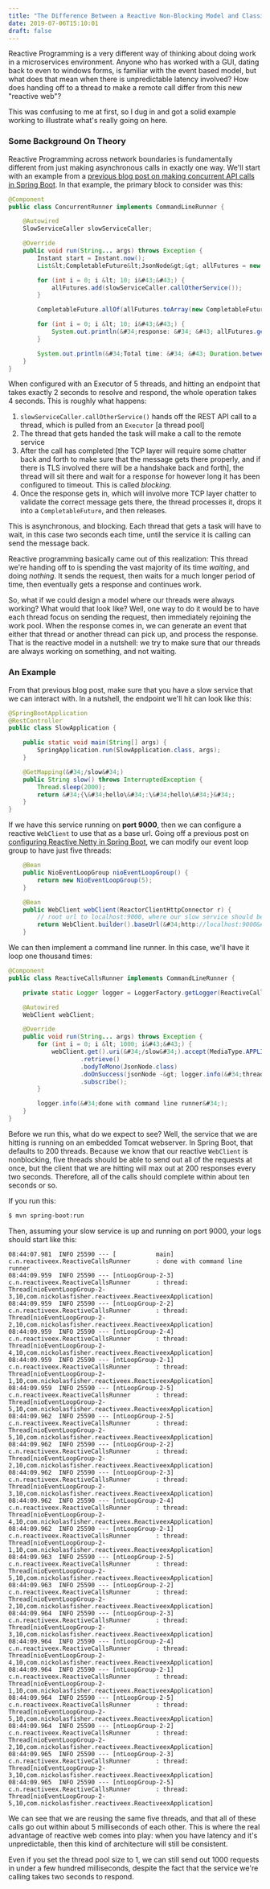 ```yaml
---
title: "The Difference Between a Reactive Non-Blocking Model and Classic Asynchronous Code"
date: 2019-07-06T15:10:01
draft: false
---
```


Reactive Programming is a very different way of thinking about doing work in a microservices environment. Anyone who has worked with a GUI, dating back to even to windows forms, is familiar with the event based model, but what does that mean when there is unpredictable latency involved? How does handing off to a thread to make a remote call differ from this new &#34;reactive web&#34;?

This was confusing to me at first, so I dug in and got a solid example working to illustrate what&#39;s really going on here.

### Some Background On Theory

Reactive Programming across network boundaries is fundamentally different from just making asynchronous calls in exactly one way. We&#39;ll start with an example from a [previous blog post on making concurrent API calls in Spring Boot](https://nickolasfisher.com/blog/How-to-Make-Concurrent-Service-API-Calls-in-Java-Using-Spring-Boot). In that example, the primary block to consider was this:

```java
@Component
public class ConcurrentRunner implements CommandLineRunner {

    @Autowired
    SlowServiceCaller slowServiceCaller;

    @Override
    public void run(String... args) throws Exception {
        Instant start = Instant.now();
        List&lt;CompletableFuture&lt;JsonNode&gt;&gt; allFutures = new ArrayList&lt;&gt;();

        for (int i = 0; i &lt; 10; i&#43;&#43;) {
            allFutures.add(slowServiceCaller.callOtherService());
        }

        CompletableFuture.allOf(allFutures.toArray(new CompletableFuture[0])).join();

        for (int i = 0; i &lt; 10; i&#43;&#43;) {
            System.out.println(&#34;response: &#34; &#43; allFutures.get(i).get().toString());
        }

        System.out.println(&#34;Total time: &#34; &#43; Duration.between(start, Instant.now()).getSeconds());
    }
}

```

When configured with an Executor of 5 threads, and hitting an endpoint that takes exactly 2 seconds to resolve and respond, the whole operation takes 4 seconds. This is roughly what happens:

1. `slowServiceCaller.callOtherService()` hands off the REST API call to a thread, which is pulled from an `Executor` \[a thread pool\]
2. The thread that gets handed the task will make a call to the remote service
3. After the call has completed \[the TCP layer will require some chatter back and forth to make sure that the message gets there properly, and if there is TLS involved there will be a handshake back and forth\], the thread will sit there and wait for a response for however long it has been configured to timeout. This is called _blocking_.
4. Once the response gets in, which will involve more TCP layer chatter to validate the correct message gets there, the thread processes it, drops it into a `CompletableFuture`, and then releases.

This is asynchronous, and blocking. Each thread that gets a task will have to wait, in this case two seconds each time, until the service it is calling can send the message back.

Reactive programming basically came out of this realization: This thread we&#39;re handing off to is spending the vast majority of its time _waiting_, and doing _nothing_. It sends the request, then waits for a much longer period of time, then eventually gets a response and continues work.

So, what if we could design a model where our threads were always working? What would that look like? Well, one way to do it would be to have each thread focus on sending the request, then immediately rejoining the work pool. When the response comes in, we can generate an event that either that thread or another thread can pick up, and process the response. That is the reactive model in a nutshell: we try to make sure that our threads are always working on something, and not waiting.

### An Example

From that previous blog post, make sure that you have a slow service that we can interact with. In a nutshell, the endpoint we&#39;ll hit can look like this:

```java
@SpringBootApplication
@RestController
public class SlowApplication {

    public static void main(String[] args) {
        SpringApplication.run(SlowApplication.class, args);
    }

    @GetMapping(&#34;/slow&#34;)
    public String slow() throws InterruptedException {
        Thread.sleep(2000);
        return &#34;{\&#34;hello\&#34;:\&#34;hello\&#34;}&#34;;
    }
}

```

If we have this service running on **port 9000**, then we can configure a reactive `WebClient` to use that as a base url. Going off a previous post on [configuring Reactive Netty in Spring Boot](https://nickolasfisher.com/blog/How-to-Configure-Reactive-Netty-in-Spring-Boot-in-Depth), we can modify our event loop group to have just five threads:

```java
    @Bean
    public NioEventLoopGroup nioEventLoopGroup() {
        return new NioEventLoopGroup(5);
    }

    @Bean
    public WebClient webClient(ReactorClientHttpConnector r) {
        // root url to localhost:9000, where our slow service should be running
        return WebClient.builder().baseUrl(&#34;http://localhost:9000&#34;).clientConnector(r).build();
    }

```

We can then implement a command line runner. In this case, we&#39;ll have it loop one thousand times:

```java
@Component
public class ReactiveCallsRunner implements CommandLineRunner {

    private static Logger logger = LoggerFactory.getLogger(ReactiveCallsRunner.class);

    @Autowired
    WebClient webClient;

    @Override
    public void run(String... args) throws Exception {
        for (int i = 0; i &lt; 1000; i&#43;&#43;) {
            webClient.get().uri(&#34;/slow&#34;).accept(MediaType.APPLICATION_JSON)
                    .retrieve()
                    .bodyToMono(JsonNode.class)
                    .doOnSuccess(jsonNode -&gt; logger.info(&#34;thread: &#34; &#43; Thread.currentThread()))
                    .subscribe();
        }

        logger.info(&#34;done with command line runner&#34;);
    }
}

```

Before we run this, what do we expect to see? Well, the service that we are hitting is running on an embedded Tomcat webserver. In Spring Boot, that defaults to 200 threads. Because we know that our reactive `WebClient` is nonblocking, five threads should be able to send out all of the requests at once, but the client that we are hitting will max out at 200 responses every two seconds. Therefore, all of the calls should complete within about ten seconds or so.

If you run this:

```bash
$ mvn spring-boot:run

```

Then, assuming your slow service is up and running on port 9000, your logs should start like this:

```
08:44:07.981  INFO 25590 --- [           main] c.n.reactiveex.ReactiveCallsRunner       : done with command line runner
08:44:09.959  INFO 25590 --- [ntLoopGroup-2-3] c.n.reactiveex.ReactiveCallsRunner       : thread: Thread[nioEventLoopGroup-2-3,10,com.nickolasfisher.reactiveex.ReactiveexApplication]
08:44:09.959  INFO 25590 --- [ntLoopGroup-2-2] c.n.reactiveex.ReactiveCallsRunner       : thread: Thread[nioEventLoopGroup-2-2,10,com.nickolasfisher.reactiveex.ReactiveexApplication]
08:44:09.959  INFO 25590 --- [ntLoopGroup-2-4] c.n.reactiveex.ReactiveCallsRunner       : thread: Thread[nioEventLoopGroup-2-4,10,com.nickolasfisher.reactiveex.ReactiveexApplication]
08:44:09.959  INFO 25590 --- [ntLoopGroup-2-1] c.n.reactiveex.ReactiveCallsRunner       : thread: Thread[nioEventLoopGroup-2-1,10,com.nickolasfisher.reactiveex.ReactiveexApplication]
08:44:09.959  INFO 25590 --- [ntLoopGroup-2-5] c.n.reactiveex.ReactiveCallsRunner       : thread: Thread[nioEventLoopGroup-2-5,10,com.nickolasfisher.reactiveex.ReactiveexApplication]
08:44:09.962  INFO 25590 --- [ntLoopGroup-2-5] c.n.reactiveex.ReactiveCallsRunner       : thread: Thread[nioEventLoopGroup-2-5,10,com.nickolasfisher.reactiveex.ReactiveexApplication]
08:44:09.962  INFO 25590 --- [ntLoopGroup-2-2] c.n.reactiveex.ReactiveCallsRunner       : thread: Thread[nioEventLoopGroup-2-2,10,com.nickolasfisher.reactiveex.ReactiveexApplication]
08:44:09.962  INFO 25590 --- [ntLoopGroup-2-3] c.n.reactiveex.ReactiveCallsRunner       : thread: Thread[nioEventLoopGroup-2-3,10,com.nickolasfisher.reactiveex.ReactiveexApplication]
08:44:09.962  INFO 25590 --- [ntLoopGroup-2-4] c.n.reactiveex.ReactiveCallsRunner       : thread: Thread[nioEventLoopGroup-2-4,10,com.nickolasfisher.reactiveex.ReactiveexApplication]
08:44:09.962  INFO 25590 --- [ntLoopGroup-2-1] c.n.reactiveex.ReactiveCallsRunner       : thread: Thread[nioEventLoopGroup-2-1,10,com.nickolasfisher.reactiveex.ReactiveexApplication]
08:44:09.963  INFO 25590 --- [ntLoopGroup-2-5] c.n.reactiveex.ReactiveCallsRunner       : thread: Thread[nioEventLoopGroup-2-5,10,com.nickolasfisher.reactiveex.ReactiveexApplication]
08:44:09.963  INFO 25590 --- [ntLoopGroup-2-2] c.n.reactiveex.ReactiveCallsRunner       : thread: Thread[nioEventLoopGroup-2-2,10,com.nickolasfisher.reactiveex.ReactiveexApplication]
08:44:09.964  INFO 25590 --- [ntLoopGroup-2-3] c.n.reactiveex.ReactiveCallsRunner       : thread: Thread[nioEventLoopGroup-2-3,10,com.nickolasfisher.reactiveex.ReactiveexApplication]
08:44:09.964  INFO 25590 --- [ntLoopGroup-2-4] c.n.reactiveex.ReactiveCallsRunner       : thread: Thread[nioEventLoopGroup-2-4,10,com.nickolasfisher.reactiveex.ReactiveexApplication]
08:44:09.964  INFO 25590 --- [ntLoopGroup-2-1] c.n.reactiveex.ReactiveCallsRunner       : thread: Thread[nioEventLoopGroup-2-1,10,com.nickolasfisher.reactiveex.ReactiveexApplication]
08:44:09.964  INFO 25590 --- [ntLoopGroup-2-5] c.n.reactiveex.ReactiveCallsRunner       : thread: Thread[nioEventLoopGroup-2-5,10,com.nickolasfisher.reactiveex.ReactiveexApplication]
08:44:09.964  INFO 25590 --- [ntLoopGroup-2-2] c.n.reactiveex.ReactiveCallsRunner       : thread: Thread[nioEventLoopGroup-2-2,10,com.nickolasfisher.reactiveex.ReactiveexApplication]
08:44:09.965  INFO 25590 --- [ntLoopGroup-2-3] c.n.reactiveex.ReactiveCallsRunner       : thread: Thread[nioEventLoopGroup-2-3,10,com.nickolasfisher.reactiveex.ReactiveexApplication]
08:44:09.965  INFO 25590 --- [ntLoopGroup-2-5] c.n.reactiveex.ReactiveCallsRunner       : thread: Thread[nioEventLoopGroup-2-5,10,com.nickolasfisher.reactiveex.ReactiveexApplication]

```

We can see that we are reusing the same five threads, and that all of these calls go out within about 5 milliseconds of each other. This is where the real advantage of reactive web comes into play: when you have latency and it&#39;s unpredictable, then this kind of architecture will still be consistent.

Even if you set the thread pool size to 1, we can still send out 1000 requests in under a few hundred milliseconds, despite the fact that the service we&#39;re calling takes two seconds to respond.
